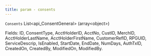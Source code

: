 ```yaml
---
title: param - consents
---
```


`Consents` List\<api\_ConsentGeneral> (array\<object>)

Fields: ID, ConsentType, AcctHolderID, AcctNo, CustID, MerchID, AcctHolderLastName, AcctHolderFirstName, CustomerRefID, RPGUID, ServiceDescrip, IsEnabled, StartDate, EndDate, NumDays, AuthTxID, CreatedOn, CreatedBy, ModifiedOn, ModifiedBy.
